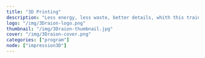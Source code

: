 ```yaml
---
title: "3D Printing"
description: "Less energy, less waste, better details, whith this training you will discover the 3D printing domain through its new forms."
logo: "/img/3Draion-logo.png"
thumbnail: "/img/3Draion-thumbnail.jpg"
cover: "/img/3Draion-cover.png"
categories: ["program"]
node: ["impression3D"]
---
```

